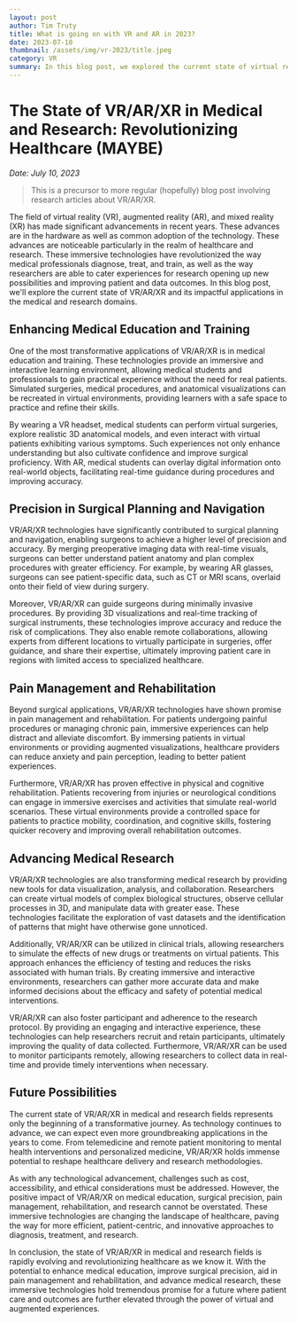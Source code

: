 ```yaml
---
layout: post
author: Tim Truty
title: What is going on with VR and AR in 2023?
date: 2023-07-10
thumbnail: /assets/img/vr-2023/title.jpeg
category: VR
summary: In this blog post, we explored the current state of virtual reality (VR), augmented reality (AR), and mixed reality (XR) technologies in the medical and research fields. These immersive technologies have revolutionized healthcare by enhancing medical education and training, enabling precision in surgical planning and navigation, aiding in pain management and rehabilitation, and advancing medical research. VR/AR/XR provides an immersive and interactive learning environment for medical students, allows surgeons to better understand patient anatomy and perform complex procedures with greater accuracy, helps in pain management and rehabilitation by reducing anxiety and distraction, and facilitates data visualization, analysis, and collaboration in medical research. These technologies have the potential to reshape healthcare delivery and research methodologies, leading to more efficient, patient-centric, and innovative approaches. As technology continues to advance, the future possibilities of VR/AR/XR in healthcare are vast, ranging from tele-medicine/rehab and remote patient monitoring to mental health interventions and personalized medicine. Despite challenges, VR/AR/XR is changing the landscape of healthcare, paving the way for improved patient care and outcomes through virtual and augmented experiences.
---
```


# The State of VR/AR/XR in Medical and Research: Revolutionizing Healthcare (MAYBE)

*Date: July 10, 2023*
> This is a precursor to more regular (hopefully) blog post involving research articles about VR/AR/XR.

The field of virtual reality (VR), augmented reality (AR), and mixed reality (XR) has made significant advancements in recent years. These advances are in the hardware as well as common adoption of the technology. These advances are noticeable particularly in the realm of healthcare and research.  These immersive technologies have revolutionized the way medical professionals diagnose, treat, and train, as well as the way researchers are able to cater experiences for research opening up new possibilities and improving patient and data outcomes. In this blog post, we'll explore the current state of VR/AR/XR and its impactful applications in the medical and research domains.

## Enhancing Medical Education and Training

One of the most transformative applications of VR/AR/XR is in medical education and training. These technologies provide an immersive and interactive learning environment, allowing medical students and professionals to gain practical experience without the need for real patients. Simulated surgeries, medical procedures, and anatomical visualizations can be recreated in virtual environments, providing learners with a safe space to practice and refine their skills.

By wearing a VR headset, medical students can perform virtual surgeries, explore realistic 3D anatomical models, and even interact with virtual patients exhibiting various symptoms. Such experiences not only enhance understanding but also cultivate confidence and improve surgical proficiency. With AR, medical students can overlay digital information onto real-world objects, facilitating real-time guidance during procedures and improving accuracy.

## Precision in Surgical Planning and Navigation

VR/AR/XR technologies have significantly contributed to surgical planning and navigation, enabling surgeons to achieve a higher level of precision and accuracy. By merging preoperative imaging data with real-time visuals, surgeons can better understand patient anatomy and plan complex procedures with greater efficiency. For example, by wearing AR glasses, surgeons can see patient-specific data, such as CT or MRI scans, overlaid onto their field of view during surgery.

Moreover, VR/AR/XR can guide surgeons during minimally invasive procedures. By providing 3D visualizations and real-time tracking of surgical instruments, these technologies improve accuracy and reduce the risk of complications. They also enable remote collaborations, allowing experts from different locations to virtually participate in surgeries, offer guidance, and share their expertise, ultimately improving patient care in regions with limited access to specialized healthcare.

## Pain Management and Rehabilitation

Beyond surgical applications, VR/AR/XR technologies have shown promise in pain management and rehabilitation. For patients undergoing painful procedures or managing chronic pain, immersive experiences can help distract and alleviate discomfort. By immersing patients in virtual environments or providing augmented visualizations, healthcare providers can reduce anxiety and pain perception, leading to better patient experiences.

Furthermore, VR/AR/XR has proven effective in physical and cognitive rehabilitation. Patients recovering from injuries or neurological conditions can engage in immersive exercises and activities that simulate real-world scenarios. These virtual environments provide a controlled space for patients to practice mobility, coordination, and cognitive skills, fostering quicker recovery and improving overall rehabilitation outcomes.

## Advancing Medical Research

VR/AR/XR technologies are also transforming medical research by providing new tools for data visualization, analysis, and collaboration. Researchers can create virtual models of complex biological structures, observe cellular processes in 3D, and manipulate data with greater ease. These technologies facilitate the exploration of vast datasets and the identification of patterns that might have otherwise gone unnoticed.

Additionally, VR/AR/XR can be utilized in clinical trials, allowing researchers to simulate the effects of new drugs or treatments on virtual patients. This approach enhances the efficiency of testing and reduces the risks associated with human trials. By creating immersive and interactive environments, researchers can gather more accurate data and make informed decisions about the efficacy and safety of potential medical interventions.

VR/AR/XR can also foster participant and adherence to the research protocol. By providing an engaging and interactive experience, these technologies can help researchers recruit and retain participants, ultimately improving the quality of data collected. Furthermore, VR/AR/XR can be used to monitor participants remotely, allowing researchers to collect data in real-time and provide timely interventions when necessary.

## Future Possibilities

The current state of VR/AR/XR in medical and research fields represents only the beginning of a transformative journey. As technology continues to advance, we can expect even more groundbreaking applications in the years to come. From telemedicine and remote patient monitoring to mental health interventions and personalized medicine, VR/AR/XR holds immense potential to reshape healthcare delivery and research methodologies.

As with any technological advancement, challenges such as cost, accessibility, and ethical considerations must be addressed. However, the positive impact of VR/AR/XR on medical education, surgical precision, pain management, rehabilitation, and research cannot be overstated. These immersive technologies are changing the landscape of healthcare, paving the way for more efficient, patient-centric, and innovative approaches to diagnosis, treatment, and research.

In conclusion, the state of VR/AR/XR in medical and research fields is rapidly evolving and revolutionizing healthcare as we know it. With the potential to enhance medical education, improve surgical precision, aid in pain management and rehabilitation, and advance medical research, these immersive technologies hold tremendous promise for a future where patient care and outcomes are further elevated through the power of virtual and augmented experiences.